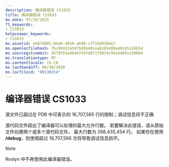 ```yaml
---
description: 编译器错误 CS1033
title: 编译器错误 CS1033
ms.date: 07/20/2015
f1_keywords:
- CS1033
helpviewer_keywords:
- CS1033
ms.assetid: eb0f4001-84a6-4918-a648-cf710d038de7
ms.openlocfilehash: 7bc00432a5d76d5b48cea8185dd0a401d51d4b5d
ms.sourcegitcommit: d579fb5e4b46745fd0f1f8874c94c6469ce58604
ms.translationtype: MT
ms.contentlocale: zh-CN
ms.lasthandoff: 08/30/2020
ms.locfileid: "89130254"
---
```

# <a name="compiler-error-cs1033"></a>编译器错误 CS1033

源文件已超过在 PDB 中可表示的 16,707,565 行的限制；调试信息将不正确

源代码文件超出了编译器可以处理的最大允许行数。 若要解决此错误，请从原始文件创建两个或多个源代码文件。 最大行数为 268,435,454 行。 如果你在使用 **/debug**，则使用超过 16,707,566 次将导致调试信息损坏。

> [!NOTE]
> Roslyn 中不再使用此编译器错误。
